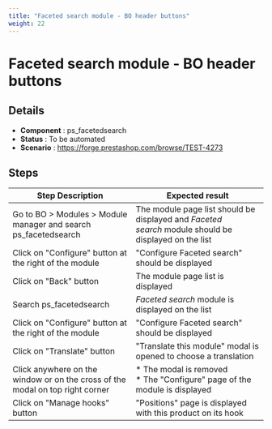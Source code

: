 ```yaml
---
title: "Faceted search module - BO header buttons"
weight: 22
---
```


# Faceted search module - BO header buttons
## Details
* **Component** : ps_facetedsearch
* **Status** : To be automated
* **Scenario** : https://forge.prestashop.com/browse/TEST-4273

## Steps
| Step Description | Expected result |
| ----- | ----- |
| Go to BO > Modules > Module manager and search ps_facetedsearch | The module page list should be displayed and *Faceted search* module should be displayed on the list |
| Click on "Configure" button at the right of the module | "Configure Faceted search" should be displayed |
| Click on "Back" button | The module page list is displayed |
| Search ps_facetedsearch | *Faceted search* module is displayed on the list |
| Click on "Configure" button at the right of the module | "Configure Faceted search" should be displayed |
| Click on "Translate" button | "Translate this module" modal is opened to choose a translation |
| Click anywhere on the window or on the cross of the modal on top right corner | * The modal is removed<br> * The "Configure" page of the module is displayed |
| Click on "Manage hooks" button | "Positions" page is displayed with this product on its hook |
